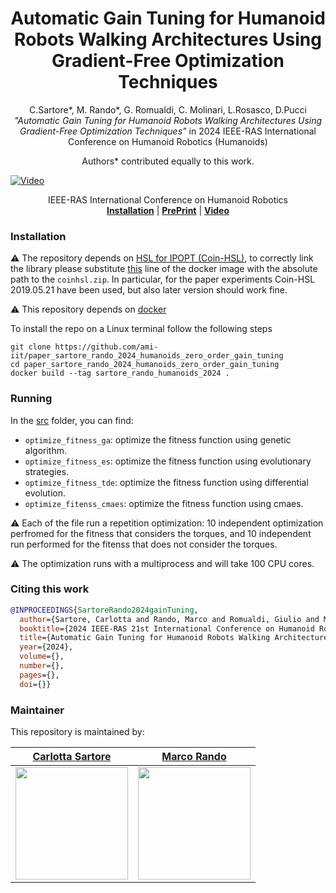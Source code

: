 


<h1 align="center">
Automatic Gain Tuning for Humanoid Robots Walking Architectures Using Gradient-Free Optimization Techniques
</h1>


<div align="center">

C.Sartore*, M. Rando*, G. Romualdi, C. Molinari, L.Rosasco, D.Pucci
_"Automatic Gain Tuning for Humanoid Robots Walking Architectures Using Gradient-Free Optimization Techniques"_
in 2024 IEEE-RAS International Conference on Humanoid Robotics (Humanoids)

Authors* contributed equally to this work. 
</div>

<p align="center">


[![Video](https://github.com/ami-iit/paper_sartore_2022_humanoids_ergonomic_design/assets/56030908/a0d66262-5539-481e-ac42-60219561b607)](https://github.com/ami-iit/paper_sartore_2022_humanoids_ergonomic_design/assets/56030908/6f73779e-5153-4048-bb1d-706c59b80490)

</p>

<div align="center">
  IEEE-RAS International Conference on Humanoid Robotics
</div>

<div align="center">
  <a href="#installation"><b>Installation</b></a> |
  <a href="https://arxiv.org/abs/2409.18649"><b>PrePrint</b></a> |
  <a href=https://www.youtube.com/watch?v=BccsReE9MpY><b>Video</b></a>
</div>

### Installation


:warning: The repository depends on [HSL for IPOPT (Coin-HSL)](https://www.hsl.rl.ac.uk/ipopt/), to correctly link the library please substitute [this](./Dockerfile#L110) line of the docker image with the absolute path to the `coinhsl.zip`. In particular, for the paper experiments Coin-HSL 2019.05.21 have been used, but also later version should work fine. 

⚠️ This repository depends on [docker](https://docs.docker.com/)

To install the repo on a Linux terminal follow the following steps 

```
git clone https://github.com/ami-iit/paper_sartore_rando_2024_humanoids_zero_order_gain_tuning
cd paper_sartore_rando_2024_humanoids_zero_order_gain_tuning
docker build --tag sartore_rando_humanoids_2024 . 
```

### Running 

In the [src](https://github.com/ami-iit/paper_sartore_rando_2024_humanoids_zero_order_gain_tuning/tree/main/src) folder, you can find: 
- `optimize_fitness_ga`: optimize the fitness function using genetic algorithm.
- `optimize_fitness_es`: optimize the fitness function using evolutionary strategies.
- `optimize_fitness_tde`: optimize the fitness function using differential evolution.
- `optimize_fitenss_cmaes`: optimize the fitness function using cmaes.

:warning: Each of the file run a repetition optimization: 10 independent optimization perfromed for the fitness that considers the torques, and 10 independent run performed for the fitenss that does not consider the torques.

:warning: The optimization runs with a multiprocess and will take 100 CPU cores. 

### Citing this work

```bibtex
@INPROCEEDINGS{SartoreRando2024gainTuning,
  author={Sartore, Carlotta and Rando, Marco and Romualdi, Giulio and Molinari, Cesare and Rosasco, Lorenzo and Pucci, Daniele},
  booktitle={2024 IEEE-RAS 21st International Conference on Humanoid Robots (Humanoids)}, 
  title={Automatic Gain Tuning for Humanoid Robots Walking Architectures Using Gradient-Free Optimization Techniques}, 
  year={2024},
  volume={},
  number={},
  pages={},
  doi={}}
```

### Maintainer

This repository is maintained by:


|     [Carlotta Sartore](https://github.com/CarlottaSartore)    | [Marco Rando](https://github.com/Akatsuki96)
|-------------------------------------------------------|-------------------------------------------------------|
|<img src="https://user-images.githubusercontent.com/56030908/135461492-6d9a1174-19bd-46b3-bee6-c4dbaea9e210.jpeg" width="180">| <img src="https://github.com/ami-iit/element_hardware-intelligence/assets/56030908/def8f63d-0bc3-47fb-a64b-9626665c0f98" width="180">|




